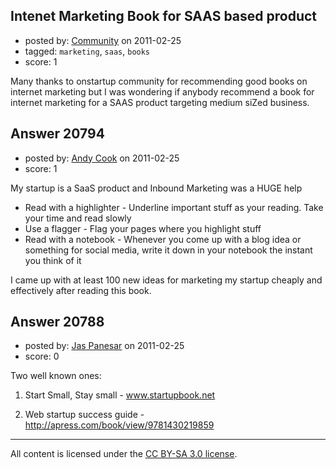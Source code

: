 ## Intenet Marketing Book for SAAS based product

- posted by: [Community](https://stackexchange.com/users/-1/-1-community) on 2011-02-25
- tagged: `marketing`, `saas`, `books`
- score: 1

Many thanks to onstartup community for recommending good books on internet marketing but I was wondering if anybody recommend a book for internet marketing for a SAAS product targeting medium siZed business.


## Answer 20794

- posted by: [Andy Cook](https://stackexchange.com/users/-1/6493-andy-cook) on 2011-02-25
- score: 1

My startup is a SaaS product and Inbound Marketing was a HUGE help

- Read with a highlighter - Underline important stuff as your reading. Take your time and read slowly
- Use a flagger - Flag your pages where you highlight stuff
- Read with a notebook - Whenever you come up with a blog idea or something for social media, write it down in your notebook the instant you think of it

I came up with at least 100 new ideas for marketing my startup cheaply and effectively after reading this book.


## Answer 20788

- posted by: [Jas Panesar](https://stackexchange.com/users/-1/1368-jas-panesar) on 2011-02-25
- score: 0

Two well known ones:

1) Start Small, Stay small - www.startupbook.net

2) Web startup success guide - http://apress.com/book/view/9781430219859




---

All content is licensed under the [CC BY-SA 3.0 license](https://creativecommons.org/licenses/by-sa/3.0/).
